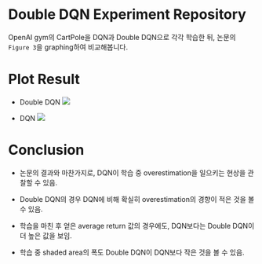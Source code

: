 # Double DQN Experiment Repository

OpenAI gym의 CartPole을 DQN과 Double DQN으로 각각 학습한 뒤, 논문의 <code>Figure 3</code>을 graphing하여 비교해봅니다.

# Plot Result

- Double DQN
  <img src="https://user-images.githubusercontent.com/79636473/156908589-24be029a-3ce1-4006-b862-e73fcf9fb49f.png">

- DQN
  <img src="https://user-images.githubusercontent.com/79636473/156908590-9218d3df-13b3-4922-b2bd-c0e90c4b6d0e.png">

# Conclusion

- 논문의 결과와 마찬가지로, DQN이 학습 중 overestimation을 일으키는 현상을 관찰할 수 있음.

- Double DQN의 경우 DQN에 비해 확실히 overestimation의 경향이 적은 것을 볼 수 있음.

- 학습을 마친 후 얻은 average return 값의 경우에도, DQN보다는 Double DQN이 더 높은 값을 보임.

- 학습 중 shaded area의 폭도 Double DQN이 DQN보다 작은 것을 볼 수 있음.
